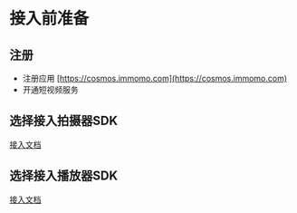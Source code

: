 # 接入前准备


## 注册
* 注册应用 [https://cosmos.immomo.com](https://cosmos.immomo.com)
* 开通短视频服务

## 选择接入拍摄器SDK
[接入文档]()
## 选择接入播放器SDK
[接入文档]()

   







